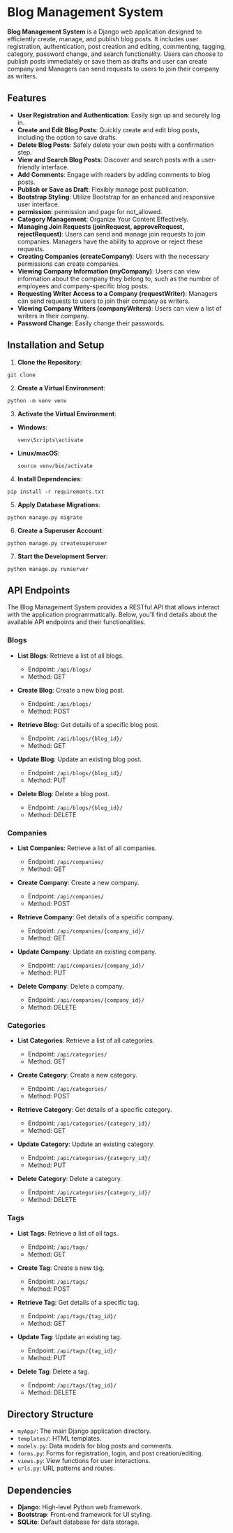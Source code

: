 # Blog Management System

**Blog Management System** is a Django web application designed to efficiently create, manage, and publish blog posts. It includes user registration, authentication, post creation and editing, commenting, tagging, category, password change, and search functionality. Users can choose to publish posts immediately or save them as drafts and user can create company and Managers can send requests to users to join their company as writers.

## Features

- **User Registration and Authentication**: Easily sign up and securely log in.
- **Create and Edit Blog Posts**: Quickly create and edit blog posts, including the option to save drafts.
- **Delete Blog Posts**: Safely delete your own posts with a confirmation step.
- **View and Search Blog Posts**: Discover and search posts with a user-friendly interface.
- **Add Comments**: Engage with readers by adding comments to blog posts.
- **Publish or Save as Draft**: Flexibly manage post publication.
- **Bootstrap Styling**: Utilize Bootstrap for an enhanced and responsive user interface.
- **permission**: permission and page for not_allowed.
- **Category Management**: Organize Your Content Effectively.
- **Managing Join Requests (joinRequest, approveRequest, rejectRequest)**: Users can send and manage join requests to join companies. Managers have the ability to approve       or reject these requests.
- **Creating Companies (createCompany)**: Users with the necessary permissions can create companies.
- **Viewing Company Information (myCompany)**: Users can view information about the company they belong to, such as the number of employees and company-specific blog posts.
- **Requesting Writer Access to a Company (requestWriter)**: Managers can send requests to users to join their company as writers.
- **Viewing Company Writers (companyWriters)**: Users can view a list of writers in their company.
- **Password Change**: Easily  change their passwords.



## Installation and Setup

1. **Clone the Repository**:
```shell
git clone 
```


2. **Create a Virtual Environment**:
```shell
python -m venv venv
```

3. **Activate the Virtual Environment**:

- **Windows**:
  ```shell
  venv\Scripts\activate
  ```

- **Linux/macOS**:
  ```shell
  source venv/bin/activate
  ```

4. **Install Dependencies**:

  ```shell
  pip install -r requirements.txt
  ```

5. **Apply Database Migrations**:
  ```shell
  python manage.py migrate
  ```


6. **Create a Superuser Account**:

  ```shell
  python manage.py createsuperuser
  ```

 7. **Start the Development Server**:

  ```shell
  python manage.py runserver
  ```


## API Endpoints

The Blog Management System provides a RESTful API that allows  interact with the application programmatically. Below, you'll find details about the available API endpoints and their functionalities.

### Blogs

- **List Blogs**: Retrieve a list of all blogs.
  - Endpoint: `/api/blogs/`
  - Method: GET

- **Create Blog**: Create a new blog post.
  - Endpoint: `/api/blogs/`
  - Method: POST

- **Retrieve Blog**: Get details of a specific blog post.
  - Endpoint: `/api/blogs/{blog_id}/`
  - Method: GET

- **Update Blog**: Update an existing blog post.
  - Endpoint: `/api/blogs/{blog_id}/`
  - Method: PUT

- **Delete Blog**: Delete a blog post.
  - Endpoint: `/api/blogs/{blog_id}/`
  - Method: DELETE

### Companies

- **List Companies**: Retrieve a list of all companies.
  - Endpoint: `/api/companies/`
  - Method: GET

- **Create Company**: Create a new company.
  - Endpoint: `/api/companies/`
  - Method: POST

- **Retrieve Company**: Get details of a specific company.
  - Endpoint: `/api/companies/{company_id}/`
  - Method: GET

- **Update Company**: Update an existing company.
  - Endpoint: `/api/companies/{company_id}/`
  - Method: PUT

- **Delete Company**: Delete a company.
  - Endpoint: `/api/companies/{company_id}/`
  - Method: DELETE

### Categories

- **List Categories**: Retrieve a list of all categories.
  - Endpoint: `/api/categories/`
  - Method: GET

- **Create Category**: Create a new category.
  - Endpoint: `/api/categories/`
  - Method: POST

- **Retrieve Category**: Get details of a specific category.
  - Endpoint: `/api/categories/{category_id}/`
  - Method: GET

- **Update Category**: Update an existing category.
  - Endpoint: `/api/categories/{category_id}/`
  - Method: PUT

- **Delete Category**: Delete a category.
  - Endpoint: `/api/categories/{category_id}/`
  - Method: DELETE

### Tags

- **List Tags**: Retrieve a list of all tags.
  - Endpoint: `/api/tags/`
  - Method: GET

- **Create Tag**: Create a new tag.
  - Endpoint: `/api/tags/`
  - Method: POST

- **Retrieve Tag**: Get details of a specific tag.
  - Endpoint: `/api/tags/{tag_id}/`
  - Method: GET

- **Update Tag**: Update an existing tag.
  - Endpoint: `/api/tags/{tag_id}/`
  - Method: PUT

- **Delete Tag**: Delete a tag.
  - Endpoint: `/api/tags/{tag_id}/`
  - Method: DELETE


## Directory Structure

- `myApp/`: The main Django application directory.
- `templates/`: HTML templates.
- `models.py`: Data models for blog posts and comments.
- `forms.py`: Forms for registration, login, and post creation/editing.
- `views.py`: View functions for user interactions.
- `urls.py`: URL patterns and routes.

## Dependencies

- **Django**: High-level Python web framework.
- **Bootstrap**: Front-end framework for UI styling.
- **SQLite**: Default database for data storage.






